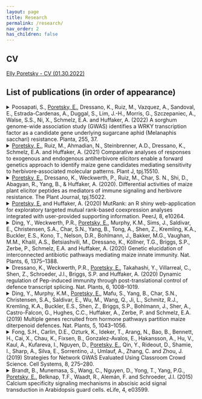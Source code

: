 ```yaml
---
layout: page
title: Research
permalink: /research/
nav_order: 2
has_children: false
---
```


## CV

[Elly Poretsky - CV (01.30.2022)](https://github.com/eporetsky/eporetsky.github.io/img/eporetsky_cv.pdf)

## List of publications (in order of appearance)

<details close markdown="block">
  <summary>
    Poosapati, S., <u>Poretsky, E.</u>, Dressano, K., Ruiz, M., Vazquez, A., Sandoval, E., Estrada-Cardenas, A., Duggal, S., Lim, J.-H., Morris, G., Szczepaniec, A., Walse, S.S., Ni, X., Schmelz, E.A. and Huffaker, A. (2022) A sorghum genome-wide association study (GWAS) identifies a WRKY transcription factor as a candidate gene underlying sugarcane aphid (Melanaphis sacchari) resistance. Planta, 255, 37.
  </summary>
A WRKY transcription factor identified through forward genetics is associated with sorghum resistance to the sugarcane aphid and through heterologous expression reduces aphid populations in multiple plant species. Crop plant resistance to insect pests is based on genetically encoded traits which often display variability across diverse germplasm. In a comparatively recent event, a predominant sugarcane aphid (SCA: Melanaphis sacchari) biotype has become a significant agronomic pest of grain sorghum (Sorghum bicolor). To uncover candidate genes underlying SCA resistance, we used a forward genetics approach combining the genetic diversity present in the Sorghum Association Panel (SAP) and the Bioenergy Association Panel (BAP) for a genome-wide association study, employing an established SCA damage rating. One major association was found on Chromosome 9 within the WRKY transcription factor 86 (SbWRKY86). Transcripts encoding SbWRKY86 were previously identified as upregulated in SCA-resistant germplasm and the syntenic ortholog in maize accumulates following Rhopalosiphum maidis infestation. Analyses of SbWRKY86 transcripts displayed patterns of increased SCA-elicited accumulation in additional SCA-resistant sorghum lines. Heterologous expression of SbWRKY86 in both tobacco (Nicotiana benthamiana) and Arabidopsis resulted in reduced population growth of green peach aphid (Myzus persicae). Comparative RNA-Seq analyses of Arabidopsis lines expressing 35S:SbWRKY86-YFP identified changes in expression for a small network of genes associated with carbon-nitrogen metabolism and callose deposition, both contributing factors to defense against aphids. As a test of altered plant responses, 35S:SbWRKY86-YFP Arabidopsis lines were activated using the flagellin epitope elicitor, flg22, and displayed significant increases in callose deposition. Our findings indicate that both heterologous and increased native expression of the transcription factor SbWRKY86 contributes to reduced aphid levels in diverse plant models.
</details>

<details close markdown="block">
  <summary>
    <u>Poretsky, E.</u>, Ruiz, M., Ahmadian, N., Steinbrenner, A.D., Dressano, K., Schmelz, E.A. and Huffaker, A. (2021) Comparative analyses of responses to exogenous and endogenous antiherbivore elicitors enable a forward genetics approach to identify maize gene candidates mediating sensitivity to herbivore‐associated molecular patterns. Plant J, tpj.15510.
  </summary>
  Crop damage by herbivorous insects remains a signiﬁcant contributor to annual yield reductions. Following attack, maize (Zea mays) responds to herbivore-associated molecular patterns (HAMPs) and damageassociated molecular patterns (DAMPs), activating dynamic direct and indirect antiherbivore defense responses. To deﬁne underlying signaling processes, comparative analyses between plant elicitor peptide (Pep) DAMPs and fatty acid–amino acid conjugate (FAC) HAMPs were conducted. RNA sequencing analysis of early transcriptional changes following Pep and FAC treatments revealed quantitative differences in the strength of response yet a high degree of qualitative similarity, providing evidence for shared signaling pathways. In further comparisons of FAC and Pep responses across diverse maize inbred lines, we identiﬁed Mo17 as part of a small subset of lines displaying selective FAC insensitivity. Genetic mapping for FAC sensitivity using the intermated B73 3 Mo17 population identiﬁed a single locus on chromosome 4 associated with FAC sensitivity. Pursuit of multiple ﬁne-mapping approaches further narrowed the locus to 19 candidate genes. The top candidate gene identiﬁed, termed FAC SENSITIVITY ASSOCIATED (ZmFACS), encodes a leucine-rich repeat receptor-like kinase (LRR-RLK) that belongs to the same family as a rice (Oryza sativa) receptor gene previously associated with the activation of induced responses to diverse Lepidoptera. Consistent with reduced sensitivity, ZmFACS expression was signiﬁcantly lower in Mo17 as compared to B73. Transient heterologous expression of ZmFACS in Nicotiana benthamiana resulted in a signiﬁcantly increased FAC-elicited response. Together, our results provide useful resources for studying early elicitorinduced antiherbivore responses in maize and approaches to discover gene candidates underlying HAMP sensitivity in grain crops.
</details>

<details close markdown="block">
  <summary>
    <u>Poretsky, E.</u>, Dressano, K., Weckwerth, P., Ruiz, M., Char, S. N., Shi, D., Abagyan, R., Yang, B., & Huffaker, A. (2020). Differential activities of maize plant elicitor peptides as mediators of immune signaling and herbivore resistance. The Plant Journal, tpj.15022.
  </summary>
Plant elicitor peptides (Peps) are conserved regulators of defense responses and models for the study of damage-associated molecular pattern-induced immunity. Although present as multigene families in most species, the functional relevance of these multigene families remains largely undefined. While Arabidopsis Peps appear largely redundant in function, previous work examining Pep-induced responses in maize (Zm) implied specificity of function. To better define the function of individual ZmPeps and their cognate receptors (ZmPEPRs), activities were examined by assessing changes in defense-associated phytohormones, specialized metabolites and global gene expression patterns, in combination with heterologous expression assays and analyses of CRISPR/Cas9-generated knockout plants. Beyond simply delineating individual ZmPep and ZmPEPR activities, these experiments led to a number of new insights into Pep signaling mechanisms. ZmPROPEP and other poaceous precursors were found to contain multiple active Peps, a phenomenon not previously observed for this family. In all, seven new ZmPeps were identified and the peptides were found to have specific activities defined by the relative magnitude of their response output rather than by uniqueness. A striking correlation was observed between individual ZmPep-elicited changes in levels of jasmonic acid and ethylene and the magnitude of induced defense responses, indicating that ZmPeps may collectively regulate immune output through rheostat-like tuning of phytohormone levels. Peptide structure-function studies and ligand-receptor modeling revealed structural features critical to the function of ZmPeps and led to the identification of ZmPep5a as a potential antagonist peptide able to competitively inhibit the activity of other ZmPeps, a regulatory mechanism not previously observed for this family.
</details>


<details close markdown="block">
  <summary>
    <u>Poretsky, E.</u> and Huffaker, A. (2020) MutRank: an R shiny web-application for exploratory targeted mutual rank-based coexpression analyses integrated with user-provided supporting information. PeerJ, 8, e10264.
  </summary>
  The rapid assignment of genotypes to phenotypes has been a historically challenging process. The discovery of genes encoding biosynthetic pathway enzymes for deﬁned plant specialized metabolites has been informed and accelerated by the detection of gene clusters. Unfortunately, biosynthetic pathway genes are commonly dispersed across chromosomes or reside in genes clusters that provide little predictive value. More reliably, transcript abundance of genes underlying biochemical pathways for plant specialized metabolites display signiﬁcant coregulation. By rapidly identifying highly coexpressed transcripts, it is possible to efﬁciently narrow candidate genes encoding pathway enzymes and more easily predict both functions and functional associations. Mutual Rank (MR)-based coexpression analyses in plants accurately demonstrate functional associations for many specialized metabolic pathways; however, despite the clear predictive value of MR analyses, the application is uncommonly used to drive new pathway discoveries. Moreover, many coexpression databases aid in the prediction of both functional associations and gene functions, but lack customizability for reﬁned hypothesis testing. To facilitate and speed ﬂexible MR-based hypothesis testing, we developed MutRank, an R Shiny web-application for coexpression analyses. MutRank provides an intuitive graphical user interface with multiple customizable features that integrates user-provided data and supporting information suitable for personal computers. Tabular and graphical outputs facilitate the rapid analyses of both unbiased and user-deﬁned coexpression results that accelerate gene function predictions. We highlight the recent utility of MR analyses for functional predictions and discoveries in deﬁning two maize terpenoid antibiotic pathways. Beyond applications in biosynthetic pathway discovery, MutRank provides a simple, customizable and user-friendly interface to enable coexpression analyses relating to a breadth of plant biology inquiries. Data and code are available at GitHub: https://github.com/eporetsky/MutRank.
</details>

<details close markdown="block">
  <summary>
    Ding, Y., Weckwerth, P.R., <u>Poretsky, E.</u>, Murphy, K.M., Sims, J., Saldivar, E., Christensen, S.A., Char, S.N., Yang, B., Tong, A., Shen, Z., Kremling, K.A., Buckler, E.S., Kono, T., Nelson, D.R., Bohlmann, J., Bakker, M.G., Vaughan, M.M., Khalil, A.S., Betsiashvili, M., Dressano, K., Köllner, T.G., Briggs, S.P., Zerbe, P., Schmelz, E.A. and Huffaker, A. (2020) Genetic elucidation of interconnected antibiotic pathways mediating maize innate immunity. Nat. Plants, 6, 1375–1388.
  </summary>
Specialized metabolites constitute key layers of immunity that underlie disease resistance in crops; however, challenges in resolving pathways limit our understanding of the functions and applications of these metabolites. In maize (Zea mays), the inducible accumulation of acidic terpenoids is increasingly considered to be a defence mechanism that contributes to disease resistance. Here, to understand maize antibiotic biosynthesis, we integrated association mapping, pan-genome multi-omic correlations, enzyme structure-function studies and targeted mutagenesis. We define ten genes in three zealexin (Zx) gene clusters that encode four sesquiterpene synthases and six cytochrome P450 proteins that collectively drive the production of diverse antibiotic cocktails. Quadruple mutants in which the ability to produce zealexins (ZXs) is blocked exhibit a broad-spectrum loss of disease resistance. Genetic redundancies ensuring pathway resiliency to single null mutations are combined with enzyme substrate promiscuity, creating a biosynthetic hourglass pathway that uses diverse substrates and in vivo combinatorial chemistry to yield complex antibiotic blends. The elucidated genetic basis of biochemical phenotypes that underlie disease resistance demonstrates a predominant maize defence pathway and informs innovative strategies for transferring chemical immunity between crops.
</details>

<details close markdown="block">
  <summary>
    Dressano, K., Weckwerth, P.R., <u>Poretsky, E.</u>, Takahashi, Y., Villarreal, C., Shen, Z., Schroeder, J.I., Briggs, S.P. and Huffaker, A. (2020) Dynamic regulation of Pep-induced immunity through post-translational control of defence transcript splicing. Nat. Plants, 6, 1008–1019.
  </summary>
The survival of all living organisms requires the ability to detect attacks and swiftly counter them with protective immune responses. Despite considerable mechanistic advances, the interconnectivity of signalling modules often remains unclear. A newly characterized protein, IMMUNOREGULATORY RNA-BINDING PROTEIN (IRR), negatively regulates immune responses in both maize and Arabidopsis, with disrupted function resulting in enhanced disease resistance. IRR associates with and promotes canonical splicing of transcripts encoding defence signalling proteins, including the key negative regulator of pattern-recognition receptor signalling complexes, CALCIUM-DEPENDENT PROTEIN KINASE 28 (CPK28). On immune activation by Plant Elicitor Peptides (Peps), IRR is dephosphorylated, disrupting interaction with CPK28 transcripts and resulting in the accumulation of an alternative splice variant encoding a truncated CPK28 protein with impaired kinase activity and diminished function as a negative regulator. We demonstrate a new mechanism linking Pep-induced post-translational modification of IRR with post-transcriptionally mediated attenuation of CPK28 function to dynamically amplify Pep signalling and immune output.
</details>

<details close markdown="block">
  <summary>
    Ding, Y., Murphy, K.M., <u>Poretsky, E.</u>, Mafu, S., Yang, B., Char, S.N., Christensen, S.A., Saldivar, E., Wu, M., Wang, Q., Ji, L., Schmitz, R.J., Kremling, K.A., Buckler, E.S., Shen, Z., Briggs, S.P., Bohlmann, J., Sher, A., Castro-Falcon, G., Hughes, C.C., Huffaker, A., Zerbe, P. and Schmelz, E.A. (2019) Multiple genes recruited from hormone pathways partition maize diterpenoid defences. Nat. Plants, 5, 1043–1056.
  </summary>
Duplication and divergence of primary pathway genes underlie the evolution of plant specialized metabolism; however, mechanisms partitioning parallel hormone and defence pathways are often speculative. For example, the primary pathway intermediate ent-kaurene is essential for gibberellin biosynthesis and is also a proposed precursor for maize antibiotics. By integrating transcriptional coregulation patterns, genome-wide association studies, combinatorial enzyme assays, proteomics and targeted mutant analyses, we show that maize kauralexin biosynthesis proceeds via the positional isomer ent-isokaurene formed by a diterpene synthase pair recruited from gibberellin metabolism. The oxygenation and subsequent desaturation of ent-isokaurene by three promiscuous cytochrome P450s and a new steroid 5α reductase indirectly yields predominant ent-kaurene-associated antibiotics required for Fusarium stalk rot resistance. The divergence and differential expression of pathway branches derived from multiple duplicated hormone-metabolic genes minimizes dysregulation of primary metabolism via the circuitous biosynthesis of ent-kaurene-related antibiotics without the production of growth hormone precursors during defence.
</details>

<details close markdown="block">
  <summary>
    Fong, S.H., Carlin, D.E., Ozturk, K., Ideker, T., Arang, N., Bao, B., Bennett, H., Cai, X., Chau, K., Fixsen, B., Gonzalez-Avalos, E., Hakansson, A., Hu, V., Kaul, A., Kufareva, I., Nguyen, D., <u>Poretsky, E.</u>, Qin, Y., Rideout, D., Shamie, I., Sharp, A., Silva, E., Sorrentino, J., Umlauf, A., Zhang, C. and Zhou, J. (2019) Strategies for Network GWAS Evaluated Using Classroom Crowd Science. Cell Systems, 8, 275–280.
  </summary>
Biological networks can substantially boost power to identify disease genes in genome-wide association studies. To explore different network GWAS methods, we challenged students of a UC San Diego graduate level bioinformatics course, Network Biology and Biomedicine, to explore and improve such algorithms during a four-week-long classroom competition. Here, we report the many creative solutions and share our experiences in conducting classroom crowd science as both a research and pedagogical tool.
</details>

<details close markdown="block">
  <summary>
    Brandt, B., Munemasa, S., Wang, C., Nguyen, D., Yong, T., Yang, P.G., <u>Poretsky, E.</u>, Belknap, T.F., Waadt, R., Alemán, F. and Schroeder, J.I. (2015) Calcium specificity signaling mechanisms in abscisic acid signal transduction in Arabidopsis guard cells. eLife, 4, e03599.
  </summary>
A central question is how specificity in cellular responses to the eukaryotic second messenger Ca(2+) is achieved. Plant guard cells, that form stomatal pores for gas exchange, provide a powerful system for in depth investigation of Ca(2+)-signaling specificity in plants. In intact guard cells, abscisic acid (ABA) enhances (primes) the Ca(2+)-sensitivity of downstream signaling events that result in activation of S-type anion channels during stomatal closure, providing a specificity mechanism in Ca(2+)-signaling. However, the underlying genetic and biochemical mechanisms remain unknown. Here we show impairment of ABA signal transduction in stomata of calcium-dependent protein kinase quadruple mutant plants. Interestingly, protein phosphatase 2Cs prevent non-specific Ca(2+)-signaling. Moreover, we demonstrate an unexpected interdependence of the Ca(2+)-dependent and Ca(2+)-independent ABA-signaling branches and the in planta requirement of simultaneous phosphorylation at two key phosphorylation sites in SLAC1. We identify novel mechanisms ensuring specificity and robustness within stomatal Ca(2+)-signaling on a cellular, genetic, and biochemical level.
</details>